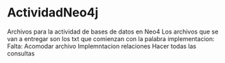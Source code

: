 # ActividadNeo4j
Archivos para la actividad de bases de datos en Neo4 
Los archivos que se van a entregar son los txt que comienzan con la palabra implementacion:
Falta:
Acomodar archivo Implemntacion relaciones
Hacer todas las consultas
